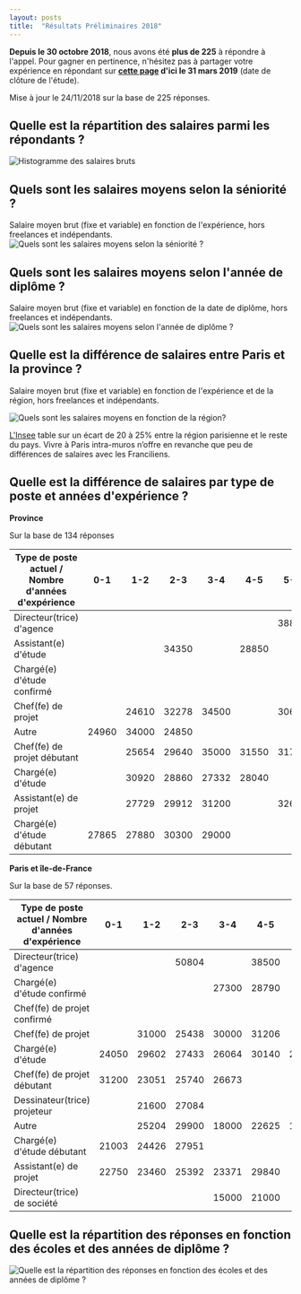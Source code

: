 ```yaml
---
layout: posts
title:  "Résultats Préliminaires 2018"
---
```

**Depuis le 30 octobre 2018**, nous avons été **plus de 225** à répondre à l'appel. Pour gagner en pertinence, n'hésitez pas à partager votre expérience en répondant sur **[cette page](https://framaforms.org/etude-salaire-2018-paysagiste-concepteur-1538819660) d'ici le 31 mars 2019** (date de clôture de l'étude).

Mise à jour le 24/11/2018 sur la base de 225 réponses.

## Quelle est la répartition des salaires parmi les répondants ?

![Histogramme des salaires bruts](/etude-salariale-paysagiste-concepteur/assets/images/histogram_rem.png)

## Quels sont les salaires moyens selon la séniorité ?
Salaire moyen brut (fixe et variable) en fonction de l'expérience, hors freelances et indépendants.
![Quels sont les salaires moyens selon la séniorité ?](/etude-salariale-paysagiste-concepteur/assets/images/avg_salary_exp.png)

## Quels sont les salaires moyens selon l'année de diplôme ?
Salaire moyen brut (fixe et variable) en fonction de la date de diplôme, hors freelances et indépendants.
![Quels sont les salaires moyens selon l'année de diplôme ?](/etude-salariale-paysagiste-concepteur/assets/images/avg_salary_diplome_year.png)

## Quelle est la différence de salaires entre Paris et la province ?

Salaire moyen brut (fixe et variable) en fonction de l'expérience et de la région, hors freelances et indépendants.

![Quels sont les salaires moyens en fonction de la région?](/etude-salariale-paysagiste-concepteur/assets/images/avg_salary_exp_per_region.png)

[L'Insee](https://www.insee.fr/fr/statistiques) table sur un écart de 20 à 25% entre la région parisienne et le reste du pays. Vivre à Paris intra-muros n’offre en revanche que peu de différences de salaires avec les Franciliens.

## Quelle est la différence de salaires par type de poste et années d'expérience ?

**Province**

Sur la base de 134 réponses

| Type de poste actuel / Nombre d'années d'expérience  |  0-1  |  1-2  |   2-3   |  3-4  |  4-5  |  5-6  |  6-7  |  7-8  |  8-9  |  9-10 |
|------------------------------------------------------|:-----:|:-----:|:-------:|:-----:|:-----:|:-----:|:-----:|:-----:|:-----:|:-----:|
| Directeur(trice) d'agence                            |       |       |         |       |       | 38850 |       |       | 60000 |       |
| Assistant(e) d'étude                                 |       |       |  34350  |       | 28850 |       |       |       |       |       |
| Chargé(e) d'étude confirmé                           |       |       |         |       |       |       |       |       |       | 31200 |
| Chef(fe) de projet                                   |       | 24610 |  32278  | 34500 |       | 30693 | 25500 | 41000 |       |       |
| Autre                                                | 24960 | 34000 |  24850  |       |       |       | 36000 |       |       | 40000 |
| Chef(fe) de projet débutant                          |       | 25654 |  29640  | 35000 | 31550 | 31700 |       |       |       |       |
| Chargé(e) d'étude                                    |       | 30920 |  28860  | 27332 | 28040 |       |       | 36800 |       |       |
| Assistant(e) de projet                               |       | 27729 |  29912  | 31200 |       | 32600 |       |       |       |       |
| Chargé(e) d'étude débutant                           | 27865 | 27880 |  30300  | 29000 |       |       |       |       |       |       |

**Paris et île-de-France**

Sur la base de 57 réponses.

| Type de poste actuel / Nombre d'années d'expérience  |  0-1  |  1-2  |  2-3  |  3-4  |  4-5  |  5-6  |  6-7  |  7-8  |  8-9  |  9-10 |
|------------------------------------------------------|:-----:|:-----:|:-----:|:-----:|:-----:|:-----:|:-----:|:-----:|:-----:|:-----:|
| Directeur(trice) d'agence                            |       |       | 50804 |       | 38500 |       |       | 40850 |       |       |
| Chargé(e) d'étude confirmé                           |       |       |       | 27300 | 28790 |       |       |       | 38133 | 28200 |
| Chef(fe) de projet confirmé                          |       |       |       |       |       |       |       | 21600 |       | 39450 |
| Chef(fe) de projet                                   |       | 31000 | 25438 | 30000 | 31206 |       | 31800 | 28080 | 28810 | 36350 |
| Chargé(e) d'étude                                    | 24050 | 29602 | 27433 | 26064 | 30140 | 28452 |       | 30941 | 38500 |       |
| Chef(fe) de projet débutant                          | 31200 | 23051 | 25740 | 26673 |       |       |       |       |       |       |
| Dessinateur(trice) projeteur                         |       | 21600 | 27084 |       |       |       |       |       |       |       |
| Autre                                                |       | 25204 | 29900 | 18000 | 22625 | 19500 | 29000 |       | 27800 |       |
| Chargé(e) d'étude débutant                           | 21003 | 24426 | 27951 |       |       |       |       |       |       |       |
| Assistant(e) de projet                               | 22750 | 23460 | 25392 | 23371 | 29840 |       |       |       |       |       |
| Directeur(trice) de société                          |       |       |       | 15000 | 21000 |       | 23400 |       |       |       |

## Quelle est la répartition des réponses en fonction des écoles et des années de diplôme ?

![Quelle est la répartition des réponses en fonction des écoles et des années de diplôme ?](/etude-salariale-paysagiste-concepteur/assets/images/Nombre_de_participations.png)

